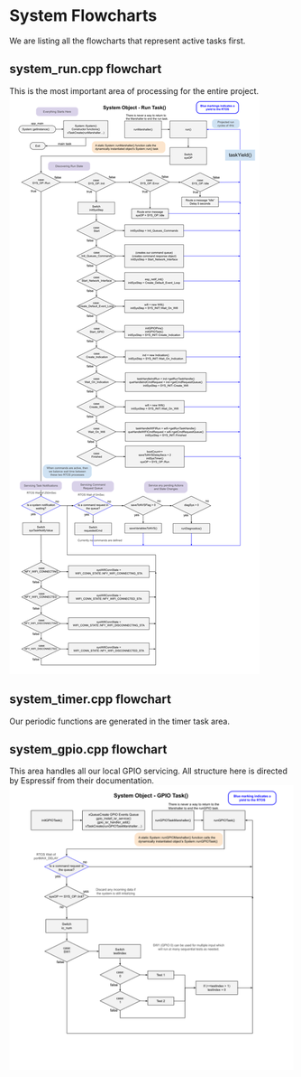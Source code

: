 # System Flowcharts
We are listing all the flowcharts that represent active tasks first.  

## system_run.cpp flowchart
This is the most important area of processing for the entire project.
![System Run Flowchart](./drawings/system_flowchart_run.svg)

## system_timer.cpp flowchart
Our periodic functions are generated in the timer task area.

## system_gpio.cpp flowchart
This area handles all our local GPIO servicing.  All structure here is directed by Espressif from their documentation.
![System GPIO Flowchart](./drawings/system_flowchart_gpio.svg)
